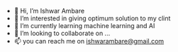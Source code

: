 - 👋 Hi, I’m Ishwar Ambare
- 👀 I’m interested in giving optimum solution to my clint 
- 🌱 I’m currently learning machine learning and AI
- 💞️ I’m looking to collaborate on ...
- 📫 you can reach me on ishwarambare@gmail.com

<!---
Ishwar786Ambare/Ishwar786Ambare is a ✨ special ✨ repository because its `README.md` (this file) appears on your GitHub profile.
You can click the Preview link to take a look at your changes.
--->
